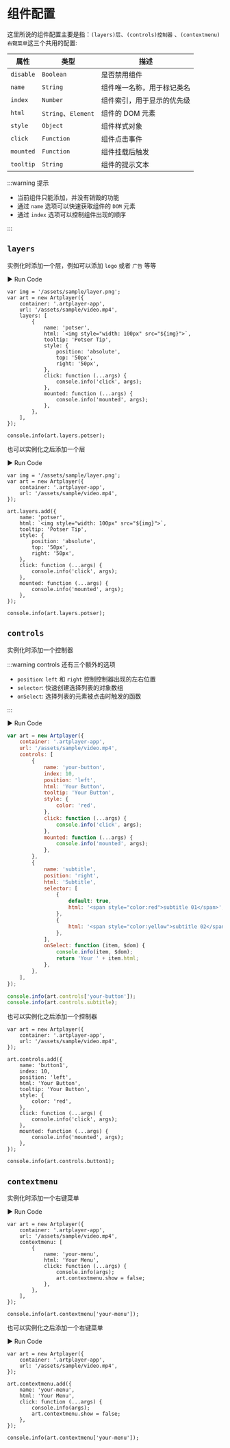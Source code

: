 # 组件配置

这里所说的组件配置主要是指：`(layers)层`、`(controls)控制器` 、`(contextmenu)右键菜单`这三个共用的配置:

| 属性      | 类型                | 描述                       |
| --------- | ------------------- | -------------------------- |
| `disable` | `Boolean`           | 是否禁用组件               |
| `name`    | `String`            | 组件唯一名称，用于标记类名 |
| `index`   | `Number`            | 组件索引，用于显示的优先级 |
| `html`    | `String`、`Element` | 组件的 DOM 元素            |
| `style`   | `Object`            | 组件样式对象               |
| `click`   | `Function`          | 组件点击事件               |
| `mounted` | `Function`          | 组件挂载后触发             |
| `tooltip` | `String`            | 组件的提示文本             |

:::warning 提示

- 当前组件只能添加，并没有销毁的功能
- 通过 `name` 选项可以快速获取组件的 `DOM` 元素
- 通过 `index` 选项可以控制组件出现的顺序

:::

## `layers`

实例化时添加一个层，例如可以添加 `logo` 或者 `广告` 等等

<div className="run-code">▶ Run Code</div>

```js{5-22}
var img = '/assets/sample/layer.png';
var art = new Artplayer({
    container: '.artplayer-app',
    url: '/assets/sample/video.mp4',
    layers: [
        {
            name: 'potser',
            html: `<img style="width: 100px" src="${img}">`,
            tooltip: 'Potser Tip',
            style: {
                position: 'absolute',
                top: '50px',
                right: '50px',
            },
            click: function (...args) {
                console.info('click', args);
            },
            mounted: function (...args) {
                console.info('mounted', args);
            },
        },
    ],
});

console.info(art.layers.potser);
```

也可以实例化之后添加一个层

<div className="run-code">▶ Run Code</div>

```js{7-22}
var img = '/assets/sample/layer.png';
var art = new Artplayer({
    container: '.artplayer-app',
    url: '/assets/sample/video.mp4',
});

art.layers.add({
    name: 'potser',
    html: `<img style="width: 100px" src="${img}">`,
    tooltip: 'Potser Tip',
    style: {
        position: 'absolute',
        top: '50px',
        right: '50px',
    },
    click: function (...args) {
        console.info('click', args);
    },
    mounted: function (...args) {
        console.info('mounted', args);
    },
});

console.info(art.layers.potser);
```

## `controls`

实例化时添加一个控制器

:::warning controls 还有三个额外的选项

- `position`: `left` 和 `right` 控制控制器出现的左右位置
- `selector`: 快速创建选择列表的对象数组
- `onSelect`: 选择列表的元素被点击时触发的函数

:::

<div className="run-code">▶ Run Code</div>

```js
var art = new Artplayer({
    container: '.artplayer-app',
    url: '/assets/sample/video.mp4',
    controls: [
        {
            name: 'your-button',
            index: 10,
            position: 'left',
            html: 'Your Button',
            tooltip: 'Your Button',
            style: {
                color: 'red',
            },
            click: function (...args) {
                console.info('click', args);
            },
            mounted: function (...args) {
                console.info('mounted', args);
            },
        },
        {
            name: 'subtitle',
            position: 'right',
            html: 'Subtitle',
            selector: [
                {
                    default: true,
                    html: '<span style="color:red">subtitle 01</span>',
                },
                {
                    html: '<span style="color:yellow">subtitle 02</span>',
                },
            ],
            onSelect: function (item, $dom) {
                console.info(item, $dom);
                return 'Your ' + item.html;
            },
        },
    ],
});

console.info(art.controls['your-button']);
console.info(art.controls.subtitle);
```

也可以实例化之后添加一个控制器

```js{6-22}
var art = new Artplayer({
    container: '.artplayer-app',
    url: '/assets/sample/video.mp4',
});

art.controls.add({
    name: 'button1',
    index: 10,
    position: 'left',
    html: 'Your Button',
    tooltip: 'Your Button',
    style: {
        color: 'red',
    },
    click: function (...args) {
        console.info('click', args);
    },
    mounted: function (...args) {
        console.info('mounted', args);
    },
});

console.info(art.controls.button1);
```

## `contextmenu`

实例化时添加一个右键菜单

<div className="run-code">▶ Run Code</div>

```js{4-13}
var art = new Artplayer({
    container: '.artplayer-app',
    url: '/assets/sample/video.mp4',
    contextmenu: [
        {
            name: 'your-menu',
            html: 'Your Menu',
            click: function (...args) {
                console.info(args);
                art.contextmenu.show = false;
            },
        },
    ],
});

console.info(art.contextmenu['your-menu']);
```

也可以实例化之后添加一个右键菜单

<div className="run-code">▶ Run Code</div>

```js{6-13}
var art = new Artplayer({
    container: '.artplayer-app',
    url: '/assets/sample/video.mp4',
});

art.contextmenu.add({
    name: 'your-menu',
    html: 'Your Menu',
    click: function (...args) {
        console.info(args);
        art.contextmenu.show = false;
    },
});

console.info(art.contextmenu['your-menu']);
```